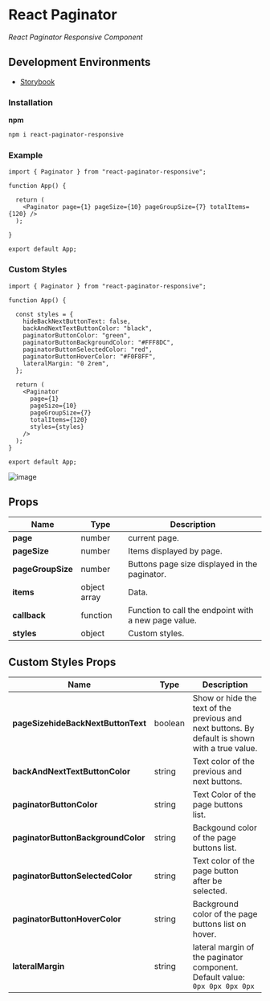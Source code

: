 # React Paginator

_React Paginator Responsive Component_

## Development Environments

- [Storybook](http://localhost:6006)

### Installation

**npm**

```bash
npm i react-paginator-responsive
```

### Example

```
import { Paginator } from "react-paginator-responsive";

function App() {

  return (
    <Paginator page={1} pageSize={10} pageGroupSize={7} totalItems={120} />
  );

}

export default App;

```

### Custom Styles

```
import { Paginator } from "react-paginator-responsive";

function App() {

  const styles = {
    hideBackNextButtonText: false,
    backAndNextTextButtonColor: "black",
    paginatorButtonColor: "green",
    paginatorButtonBackgroundColor: "#FFF8DC",
    paginatorButtonSelectedColor: "red",
    paginatorButtonHoverColor: "#F0F8FF",
    lateralMargin: "0 2rem",
  };

  return (
    <Paginator
      page={1}
      pageSize={10}
      pageGroupSize={7}
      totalItems={120}
      styles={styles}
    />
  );
}

export default App;
```

![image](https://user-images.githubusercontent.com/33350538/119278250-b302a080-bbe9-11eb-850f-83a43cc3903d.png)

## Props

| Name              | Type         | Description                                          |
| ----------------- | ------------ | ---------------------------------------------------- |
| **page**          | number       | current page.                                        |
| **pageSize**      | number       | Items displayed by page.                             |
| **pageGroupSize** | number       | Buttons page size displayed in the paginator.        |
| **items**         | object array | Data.                                                |
| **callback**      | function     | Function to call the endpoint with a new page value. |
| **styles**        | object       | Custom styles.                                       |

## Custom Styles Props

| Name                               | Type    | Description                                                                                    |
| ---------------------------------- | ------- | ---------------------------------------------------------------------------------------------- |
| **pageSizehideBackNextButtonText** | boolean | Show or hide the text of the previous and next buttons. By default is shown with a true value. |
| **backAndNextTextButtonColor**     | string  | Text color of the previous and next buttons.                                                   |
| **paginatorButtonColor**           | string  | Text Color of the page buttons list.                                                           |
| **paginatorButtonBackgroundColor** | string  | Backgound color of the page buttons list.                                                      |
| **paginatorButtonSelectedColor**   | string  | Text color of the page button after be selected.                                               |
| **paginatorButtonHoverColor**      | string  | Background color of the page buttons list on hover.                                            |
| **lateralMargin**                  | string  | lateral margin of the paginator component. Default value: `0px 0px 0px 0px`                    |
